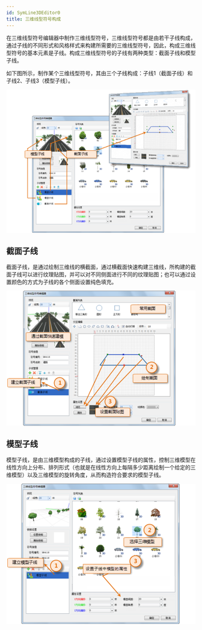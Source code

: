 ```yaml
---
id: SymLine3DEditor0
title: 三维线型符号构成
---
```

在三维线型符号编辑器中制作三维线型符号，三维线型符号都是由若干子线构成，通过子线的不同形式和风格样式来构建所需要的三维线型符号，因此，构成三维线型符号的基本元素是子线。构成三维线型符号的子线有两种类型：截面子线和模型子线。

如下图所示，制作某个三维线型符号，其由三个子线构成：子线1（截面子线）和子线2、子线3（模型子线）。

![](img/SymLine3DEditor0t1.png)  

  
## 截面子线

截面子线，是通过绘制三维线的横截面，通过横截面快速构建三维线，所构建的截面子线可以进行纹理贴图，并可以对不同侧面进行不同的纹理贴图；也可以通过设置颜色的方式为子线的各个侧面设置纯色填充。

![](img/SymLine3DEditor0t2.png)  

  
## 模型子线

模型子线，是由三维模型构成的子线，通过设置模型子线的属性，控制三维模型在线性方向上分布、排列形式（也就是在线性方向上每隔多少距离绘制一个给定的三维模型）以及三维模型的旋转角度，从而构造符合要求的模型子线。

![](img/SymLine3DEditor0t3.png)  
